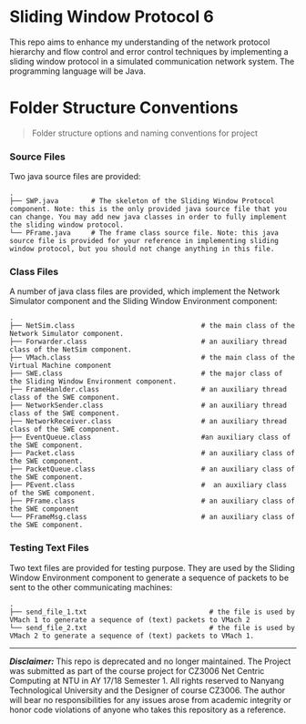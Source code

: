 # Sliding Window Protocol 6
This repo aims to enhance my understanding of the network protocol hierarchy and flow control and error control techniques by implementing a sliding window protocol in a simulated communication network system. The programming language will be Java.


Folder Structure Conventions
============================

> Folder structure options and naming conventions for project

### Source Files

Two java source files are provided:

    .
    ├── SWP.java        # The skeleton of the Sliding Window Protocol component. Note: this is the only provided java source file that you can change. You may add new java classes in order to fully implement the sliding window protocol.
    └── PFrame.java     # The frame class source file. Note: this java source file is provided for your reference in implementing sliding window protocol, but you should not change anything in this file.


 ### Class Files
 
A number of java class files are provided, which implement the Network Simulator component and the Sliding Window Environment component:

    .
    ├── NetSim.class                               # the main class of the Network Simulator component.
    ├── Forwarder.class                            # an auxiliary thread class of the NetSim component.
    ├── VMach.class                                # the main class of the Virtual Machine component
    ├── SWE.class                                  # the major class of the Sliding Window Environment component.
    ├── FrameHanlder.class                         # an auxiliary thread class of the SWE component.
    ├── NetworkSender.class                        # an auxiliary thread class of the SWE component.
    ├── NetworkReceiver.class                      # an auxiliary thread class of the SWE component.
    ├── EventQueue.class                           #an auxiliary class of the SWE component.
    ├── Packet.class                               # an auxiliary class of the SWE component.
    ├── PacketQueue.class                          # an auxiliary class of the SWE component.
    ├── PEvent.class                               #  an auxiliary class of the SWE component.
    ├── PFrame.class                               # an auxiliary class of the SWE component
    └── PFrameMsg.class                            # an auxiliary class of the SWE component.


### Testing Text Files
 
Two text files are provided for testing purpose. They are used by the Sliding Window Environment component to generate a sequence of packets to be sent to the other communicating machines:


    .
    ├── send_file_1.txt                              # the file is used by VMach 1 to generate a sequence of (text) packets to VMach 2
    └── send_file_2.txt                              # the file is used by VMach 2 to generate a sequence of (text) packets to VMach 1.
    
****

***Disclaimer:*** This repo is deprecated and no longer maintained. The Project was submitted as part of the course project for CZ3006 Net Centric Computing at NTU in AY 17/18 Semester 1. All rights reserved to Nanyang Technological University and the Designer of course CZ3006. The author will bear no responsibilities for any issues arose from academic integrity or honor code violations of anyone who takes this repository as a reference.
